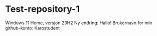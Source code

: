 # Test-repository-1
Windows 11 Home, versjon 23H2
Ny endring: Hallo!
Brukernavn for min github-konto: Karostudent
